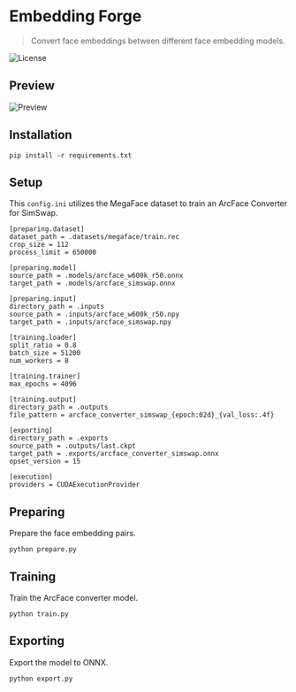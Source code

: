 Embedding Forge
=================

> Convert face embeddings between different face embedding models.

![License](https://img.shields.io/badge/license-MIT-green)


Preview
-------

![Preview](https://raw.githubusercontent.com/facefusion/facefusion-labs/master/.github/preview_arcface_converter.png?sanitize=true)


Installation
------------

```
pip install -r requirements.txt
```


Setup
-----

This `config.ini` utilizes the MegaFace dataset to train an ArcFace Converter for SimSwap.

```
[preparing.dataset]
dataset_path = .datasets/megaface/train.rec
crop_size = 112
process_limit = 650000
```

```
[preparing.model]
source_path = .models/arcface_w600k_r50.onnx
target_path = .models/arcface_simswap.onnx
```

```
[preparing.input]
directory_path = .inputs
source_path = .inputs/arcface_w600k_r50.npy
target_path = .inputs/arcface_simswap.npy
```

```
[training.loader]
split_ratio = 0.8
batch_size = 51200
num_workers = 8
```

```
[training.trainer]
max_epochs = 4096
```

```
[training.output]
directory_path = .outputs
file_pattern = arcface_converter_simswap_{epoch:02d}_{val_loss:.4f}
```

```
[exporting]
directory_path = .exports
source_path = .outputs/last.ckpt
target_path = .exports/arcface_converter_simswap.onnx
opset_version = 15
```

```
[execution]
providers = CUDAExecutionProvider
```


Preparing
---------

Prepare the face embedding pairs.

```
python prepare.py
```


Training
--------

Train the ArcFace converter model.

```
python train.py
```


Exporting
---------

Export the model to ONNX.

```
python export.py
```
